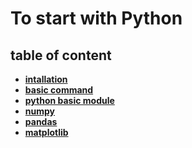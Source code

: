 # To start with Python  

## table of content
* **[intallation](./python/installation.md)**
* **[basic command](./python/basic.md)**
* **[python basic module](./python/basic_module.md)**
* **[numpy](./python/numpy.md)**
* **[pandas](./python/pandas.md)**
* **[matplotlib](./python/matplot.md)**

